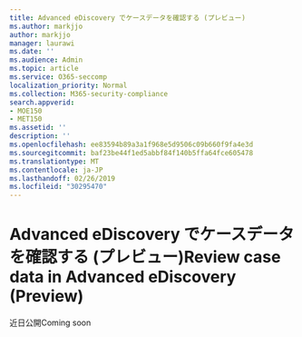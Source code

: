 ```yaml
---
title: Advanced eDiscovery でケースデータを確認する (プレビュー)
ms.author: markjjo
author: markjjo
manager: laurawi
ms.date: ''
ms.audience: Admin
ms.topic: article
ms.service: O365-seccomp
localization_priority: Normal
ms.collection: M365-security-compliance
search.appverid:
- MOE150
- MET150
ms.assetid: ''
description: ''
ms.openlocfilehash: ee83594b89a3a1f968e5d9506c09b660f9fa4e3d
ms.sourcegitcommit: baf23be44f1ed5abbf84f140b5ffa64fce605478
ms.translationtype: MT
ms.contentlocale: ja-JP
ms.lasthandoff: 02/26/2019
ms.locfileid: "30295470"
---
```

# <a name="review-case-data-in-advanced-ediscovery-preview"></a><span data-ttu-id="9825c-102">Advanced eDiscovery でケースデータを確認する (プレビュー)</span><span class="sxs-lookup"><span data-stu-id="9825c-102">Review case data in Advanced eDiscovery (Preview)</span></span>


<span data-ttu-id="9825c-103">近日公開</span><span class="sxs-lookup"><span data-stu-id="9825c-103">Coming soon</span></span>